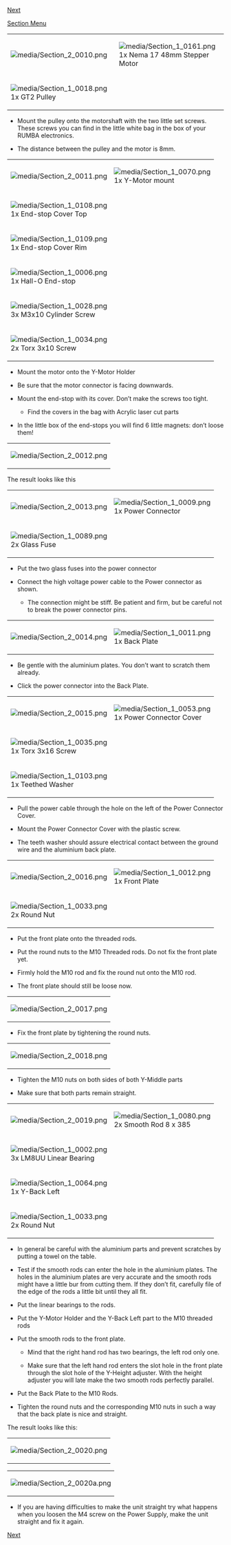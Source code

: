 [Next](https://github.com/laydrop/i3_Berlin/wiki/Section-2.3-Assembly-of-the-Y-Unit-Mounting-the-Y-Carriage-and-Timing-Belt)

[Section Menu](https://github.com/laydrop/i3_Berlin/wiki/Section-2-Assembly-of-the-Y-Unit)

<table>
<colgroup>
<col width="50%" />
<col width="50%" />
</colgroup>
<tbody>
<tr class="odd">
<td align="left"><p><img src="media/Section_2_0010.png" alt="media/Section_2_0010.png" /></p></td>
<td align="left"><p><img src="media/Section_1_0161.png" alt="media/Section_1_0161.png" /><br />
 1x Nema 17 48mm Stepper Motor</p></td>
</tr>
<tr class="even">
<td align="left"><p><img src="media/Section_1_0018.png" alt="media/Section_1_0018.png" /><br />
 1x GT2 Pulley</p></td>
</tr>
</tbody>
</table>

-   Mount the pulley onto the motorshaft with the two little set screws. These screws you can find in the little white bag in the box of your RUMBA electronics.

-   The distance between the pulley and the motor is 8mm.

<table>
<colgroup>
<col width="50%" />
<col width="50%" />
</colgroup>
<tbody>
<tr class="odd">
<td align="left"><p><img src="media/Section_2_0011.png" alt="media/Section_2_0011.png" /></p></td>
<td align="left"><p><img src="media/Section_1_0070.png" alt="media/Section_1_0070.png" /><br />
 1x Y-Motor mount</p></td>
</tr>
<tr class="even">
<td align="left"><p><img src="media/Section_1_0108.png" alt="media/Section_1_0108.png" /><br />
 1x End-stop Cover Top</p></td>
</tr>
<tr class="odd">
<td align="left"><p><img src="media/Section_1_0109.png" alt="media/Section_1_0109.png" /><br />
 1x End-stop Cover Rim</p></td>
</tr>
<tr class="even">
<td align="left"><p><img src="media/Section_1_0006.png" alt="media/Section_1_0006.png" /><br />
 1x Hall-O End-stop</p></td>
</tr>
<tr class="odd">
<td align="left"><p><img src="media/Section_1_0028.png" alt="media/Section_1_0028.png" /><br />
 3x M3x10 Cylinder Screw</p></td>
</tr>
<tr class="even">
<td align="left"><p><img src="media/Section_1_0034.png" alt="media/Section_1_0034.png" /><br />
 2x Torx 3x10 Screw</p></td>
</tr>
</tbody>
</table>

-   Mount the motor onto the Y-Motor Holder

-   Be sure that the motor connector is facing downwards.

-   Mount the end-stop with its cover. Don’t make the screws too tight.

    -   Find the covers in the bag with Acrylic laser cut parts

-   In the little box of the end-stops you will find 6 little magnets: don’t loose them!

<table>
<colgroup>
<col width="100%" />
</colgroup>
<tbody>
<tr class="odd">
<td align="left"><p><img src="media/Section_2_0012.png" alt="media/Section_2_0012.png" /></p></td>
</tr>
</tbody>
</table>

The result looks like this

<table>
<colgroup>
<col width="50%" />
<col width="50%" />
</colgroup>
<tbody>
<tr class="odd">
<td align="left"><p><img src="media/Section_2_0013.png" alt="media/Section_2_0013.png" /></p></td>
<td align="left"><p><img src="media/Section_1_0009.png" alt="media/Section_1_0009.png" /><br />
 1x Power Connector</p></td>
</tr>
<tr class="even">
<td align="left"><p><img src="media/Section_1_0089.png" alt="media/Section_1_0089.png" /><br />
 2x Glass Fuse</p></td>
</tr>
</tbody>
</table>

-   Put the two glass fuses into the power connector

-   Connect the high voltage power cable to the Power connector as shown.

    -   The connection might be stiff. Be patient and firm, but be careful not to break the power connector pins.

<table>
<colgroup>
<col width="50%" />
<col width="50%" />
</colgroup>
<tbody>
<tr class="odd">
<td align="left"><p><img src="media/Section_2_0014.png" alt="media/Section_2_0014.png" /></p></td>
<td align="left"><p><img src="media/Section_1_0011.png" alt="media/Section_1_0011.png" /><br />
 1x Back Plate</p></td>
</tr>
</tbody>
</table>

-   Be gentle with the aluminium plates. You don’t want to scratch them already.

-   Click the power connector into the Back Plate.

<table>
<colgroup>
<col width="50%" />
<col width="50%" />
</colgroup>
<tbody>
<tr class="odd">
<td align="left"><p><img src="media/Section_2_0015.png" alt="media/Section_2_0015.png" /></p></td>
<td align="left"><p><img src="media/Section_1_0053.png" alt="media/Section_1_0053.png" /><br />
 1x Power Connector Cover</p></td>
</tr>
<tr class="even">
<td align="left"><p><img src="media/Section_1_0035.png" alt="media/Section_1_0035.png" /><br />
 1x Torx 3x16 Screw</p></td>
</tr>
<tr class="odd">
<td align="left"><p><img src="media/Section_1_0103.png" alt="media/Section_1_0103.png" /><br />
 1x Teethed Washer</p></td>
</tr>
</tbody>
</table>

-   Pull the power cable through the hole on the left of the Power Connector Cover.

-   Mount the Power Connector Cover with the plastic screw.

-   The teeth washer should assure electrical contact between the ground wire and the aluminium back plate.

<table>
<colgroup>
<col width="50%" />
<col width="50%" />
</colgroup>
<tbody>
<tr class="odd">
<td align="left"><p><img src="media/Section_2_0016.png" alt="media/Section_2_0016.png" /></p></td>
<td align="left"><p><img src="media/Section_1_0012.png" alt="media/Section_1_0012.png" /><br />
 1x Front Plate</p></td>
</tr>
<tr class="even">
<td align="left"><p><img src="media/Section_1_0033.png" alt="media/Section_1_0033.png" /><br />
 2x Round Nut</p></td>
</tr>
</tbody>
</table>

-   Put the front plate onto the threaded rods.

-   Put the round nuts to the M10 Threaded rods. Do not fix the front plate yet.

-   Firmly hold the M10 rod and fix the round nut onto the M10 rod.

-   The front plate should still be loose now.

<table>
<colgroup>
<col width="100%" />
</colgroup>
<tbody>
<tr class="odd">
<td align="left"><p><img src="media/Section_2_0017.png" alt="media/Section_2_0017.png" /></p></td>
</tr>
</tbody>
</table>

-   Fix the front plate by tightening the round nuts.

<table>
<colgroup>
<col width="100%" />
</colgroup>
<tbody>
<tr class="odd">
<td align="left"><p><img src="media/Section_2_0018.png" alt="media/Section_2_0018.png" /></p></td>
</tr>
</tbody>
</table>

-   Tighten the M10 nuts on both sides of both Y-Middle parts

-   Make sure that both parts remain straight.

<table>
<colgroup>
<col width="50%" />
<col width="50%" />
</colgroup>
<tbody>
<tr class="odd">
<td align="left"><p><img src="media/Section_2_0019.png" alt="media/Section_2_0019.png" /></p></td>
<td align="left"><p><img src="media/Section_1_0080.png" alt="media/Section_1_0080.png" /><br />
 2x Smooth Rod 8 x 385</p></td>
</tr>
<tr class="even">
<td align="left"><p><img src="media/Section_1_0002.png" alt="media/Section_1_0002.png" /><br />
 3x LM8UU Linear Bearing</p></td>
</tr>
<tr class="odd">
<td align="left"><p><img src="media/Section_1_0064.png" alt="media/Section_1_0064.png" /><br />
 1x Y-Back Left</p></td>
</tr>
<tr class="even">
<td align="left"><p><img src="media/Section_1_0033.png" alt="media/Section_1_0033.png" /><br />
 2x Round Nut</p></td>
</tr>
</tbody>
</table>

-   In general be careful with the aluminium parts and prevent scratches by putting a towel on the table.

-   Test if the smooth rods can enter the hole in the aluminium plates. The holes in the aluminium plates are very accurate and the smooth rods might have a little bur from cutting them. If they don’t fit, carefully file of the edge of the rods a little bit until they all fit.

-   Put the linear bearings to the rods.

-   Put the Y-Motor Holder and the Y-Back Left part to the M10 threaded rods

-   Put the smooth rods to the front plate.

    -   Mind that the right hand rod has two bearings, the left rod only one.

    -   Make sure that the left hand rod enters the slot hole in the front plate through the slot hole of the Y-Height adjuster. With the height adjuster you will late make the two smooth rods perfectly parallel.

-   Put the Back Plate to the M10 Rods.

-   Tighten the round nuts and the corresponding M10 nuts in such a way that the back plate is nice and straight.

The result looks like this:

<table>
<colgroup>
<col width="100%" />
</colgroup>
<tbody>
<tr class="odd">
<td align="left"><p><img src="media/Section_2_0020.png" alt="media/Section_2_0020.png" /></p></td>
</tr>
</tbody>
</table>

<table>
<colgroup>
<col width="100%" />
</colgroup>
<tbody>
<tr class="odd">
<td align="left"><p><img src="media/Section_2_0020a.png" alt="media/Section_2_0020a.png" /></p></td>
</tr>
</tbody>
</table>

-   If you are having difficulties to make the unit straight try what happens when you loosen the M4 screw on the Power Supply, make the unit straight and fix it again.

[Next](https://github.com/laydrop/i3_Berlin/wiki/Section-2.3-Assembly-of-the-Y-Unit-Mounting-the-Y-Carriage-and-Timing-Belt)
